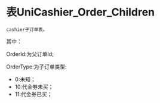 # 表UniCashier_Order_Children

    cashier子订单表。
    
其中：

OrderId:为父订单Id;

OrderType:为子订单类型:

 * 0:未知；
 * 10:代金券未买；
 * 11:代金券已买；